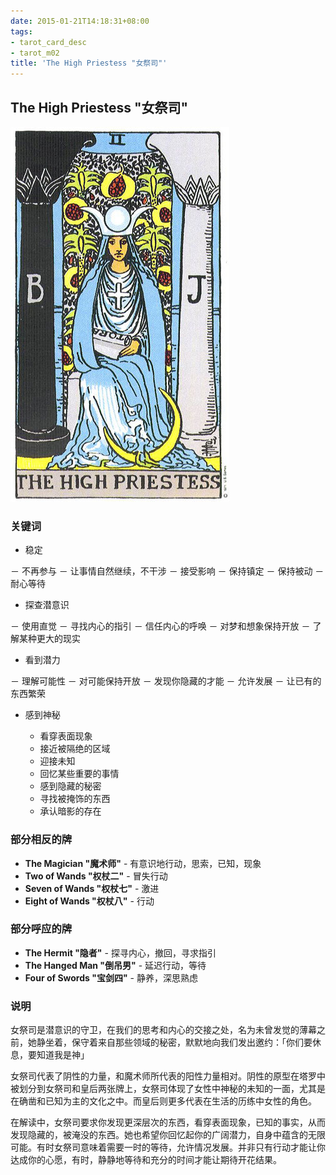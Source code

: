 ```yaml
---
date: 2015-01-21T14:18:31+08:00
tags:
- tarot_card_desc
- tarot_m02
title: 'The High Priestess "女祭司"'
---
```


## **The High Priestess "女祭司"**

![](/img/tarot/big/maj02.jpg)

<!--more-->

### 关键词

+ 稳定

 － 不再参与
 － 让事情自然继续，不干涉
 － 接受影响
 － 保持镇定
 － 保持被动
 － 耐心等待

+ 探查潜意识

 － 使用直觉
 － 寻找内心的指引
 － 信任内心的呼唤
 － 对梦和想象保持开放
 － 了解某种更大的现实

+ 看到潜力

 － 理解可能性
 － 对可能保持开放
 － 发现你隐藏的才能
 － 允许发展
 － 让已有的东西繁荣

+ 感到神秘

  - 看穿表面现象
  - 接近被隔绝的区域
  - 迎接未知
  - 回忆某些重要的事情
  - 感到隐藏的秘密
  - 寻找被掩饰的东西
  - 承认暗影的存在

### 部分相反的牌

+ **The Magician "魔术师"** - 有意识地行动，思索，已知，现象
+ **Two of Wands "权杖二"** - 冒失行动
+ **Seven of Wands "权杖七"** - 激进
+ **Eight of Wands "权杖八"** - 行动


### 部分呼应的牌

+ **The Hermit "隐者"** - 探寻内心，撤回，寻求指引
+ **The Hanged Man "倒吊男"** - 延迟行动，等待
+ **Four of Swords "宝剑四"** - 静养，深思熟虑

### 说明

女祭司是潜意识的守卫，在我们的思考和内心的交接之处，名为未曾发觉的薄幕之前，她静坐着，保守着来自那些领域的秘密，默默地向我们发出邀约：「你们要休息，要知道我是神」

女祭司代表了阴性的力量，和魔术师所代表的阳性力量相对。阴性的原型在塔罗中被划分到女祭司和皇后两张牌上，女祭司体现了女性中神秘的未知的一面，尤其是在确凿和已知为主的文化之中。而皇后则更多代表在生活的历练中女性的角色。

在解读中，女祭司要求你发现更深层次的东西，看穿表面现象，已知的事实，从而发现隐藏的，被淹没的东西。她也希望你回忆起你的广阔潜力，自身中蕴含的无限可能。有时女祭司意味着需要一时的等待，允许情况发展。并非只有行动才能让你达成你的心愿，有时，静静地等待和充分的时间才能让期待开花结果。


